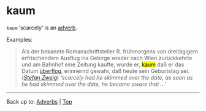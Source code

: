 # kaum

`kaum` ‘scarcely’ is an [adverb](../../index.md).

Examples:

> Als der bekannte Romanschriftsteller R. frühmorgens von dreitägigem erfrischendem Ausflug ins Gebirge wieder nach Wien zurückkehrte und am Bahnhof eine Zeitung kaufte, wurde er, <mark>kaum</mark> daß er das Datum [überflog](../../../verbs/ue/ueb/ueberfliegen.md), erinnernd gewahr, daß heute sein Geburtstag sei.  (*[Stefan Zweig](../../../texts/StefanZweig/BriefEinerUnbekannten.md)*) *‘scarcely had he skimmed over the date, as soon as he had skimmed over the date, he became aware that ...’*

----

Back up to: [Adverbs](../../index.md) | [Top](../../../index.md)
